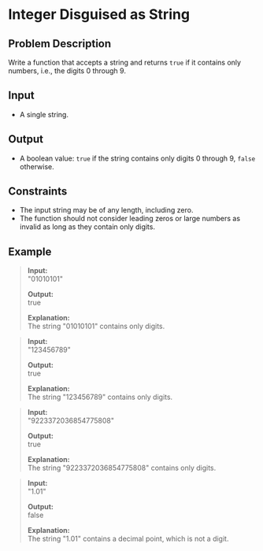 # Integer Disguised as String

## Problem Description
Write a function that accepts a string and returns `true` if it contains only numbers, i.e., the digits 0 through 9.

## Input
- A single string.

## Output
- A boolean value: `true` if the string contains only digits 0 through 9, `false` otherwise.

## Constraints
- The input string may be of any length, including zero.
- The function should not consider leading zeros or large numbers as invalid as long as they contain only digits.

## Example
> **Input:**  
> "01010101"  
>
> **Output:**  
> true  
>
> **Explanation:**  
> The string "01010101" contains only digits.

> **Input:**  
> "123456789"  
>
> **Output:**  
> true  
>
> **Explanation:**  
> The string "123456789" contains only digits.

> **Input:**  
> "9223372036854775808"  
>
> **Output:**  
> true  
>
> **Explanation:**  
> The string "9223372036854775808" contains only digits.

> **Input:**  
> "1.01"  
>
> **Output:**  
> false  
>
> **Explanation:**  
> The string "1.01" contains a decimal point, which is not a digit.
